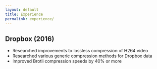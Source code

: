 ```yaml
---
layout: default
title: Experience
permalink: experience/
---
```


## Dropbox (2016)
- Researched improvements to lossless compression of H264 video
- Researched various generic compression methods for Dropbox data
- Improved Brotli compression speeds by 40% or more
